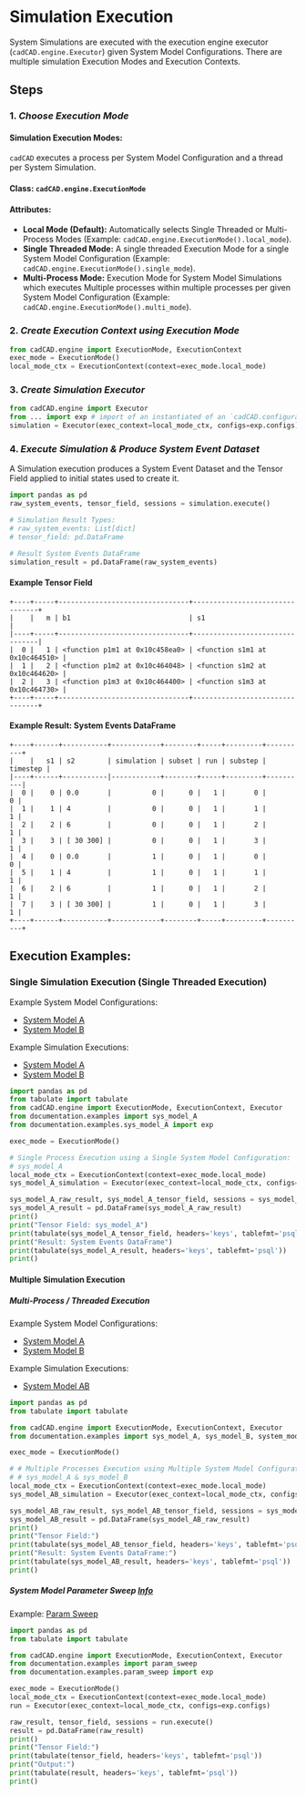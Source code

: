 # Simulation Execution
System Simulations are executed with the execution engine executor (`cadCAD.engine.Executor`) given System Model 
Configurations. There are multiple simulation Execution Modes and Execution Contexts.

## Steps
### 1. *Choose Execution Mode*
#### Simulation Execution Modes:
`cadCAD` executes a process per System Model Configuration and a thread per System Simulation.
#### Class: `cadCAD.engine.ExecutionMode`
#### Attributes:
* **Local Mode (Default):** Automatically selects Single Threaded or Multi-Process Modes (Example: 
`cadCAD.engine.ExecutionMode().local_mode`).
* **Single Threaded Mode:** A single threaded Execution Mode for a single System Model Configuration (Example: 
`cadCAD.engine.ExecutionMode().single_mode`).
* **Multi-Process Mode:** Execution Mode for System Model Simulations which executes Multiple processes within 
multiple processes per given System Model Configuration (Example: `cadCAD.engine.ExecutionMode().multi_mode`).

### 2. *Create Execution Context using Execution Mode*
```python
from cadCAD.engine import ExecutionMode, ExecutionContext
exec_mode = ExecutionMode()
local_mode_ctx = ExecutionContext(context=exec_mode.local_mode)
```

### 3. *Create Simulation Executor*
```python
from cadCAD.engine import Executor
from ... import exp # import of an instantiated of an `cadCAD.configuration.Experiment` object 
simulation = Executor(exec_context=local_mode_ctx, configs=exp.configs)
```

### 4. *Execute Simulation & Produce System Event Dataset*
A Simulation execution produces a System Event Dataset and the Tensor Field applied to initial states used to create it.

```python
import pandas as pd
raw_system_events, tensor_field, sessions = simulation.execute()

# Simulation Result Types:
# raw_system_events: List[dict] 
# tensor_field: pd.DataFrame

# Result System Events DataFrame
simulation_result = pd.DataFrame(raw_system_events)
```

#### Example Tensor Field
```
+----+-----+--------------------------------+--------------------------------+
|    |   m | b1                             | s1                             |
|----+-----+--------------------------------+--------------------------------|
|  0 |   1 | <function p1m1 at 0x10c458ea0> | <function s1m1 at 0x10c464510> |
|  1 |   2 | <function p1m2 at 0x10c464048> | <function s1m2 at 0x10c464620> |
|  2 |   3 | <function p1m3 at 0x10c464400> | <function s1m3 at 0x10c464730> |
+----+-----+--------------------------------+--------------------------------+
```

#### Example Result: System Events DataFrame
```
+----+------+-----------+------------+--------+-----+---------+----------+
|    |   s1 | s2        | simulation | subset | run | substep | timestep |
|----+------+-----------|------------+--------+-----+---------+----------|
|  0 |    0 | 0.0       |          0 |      0 |   1 |       0 |        0 |
|  1 |    1 | 4         |          0 |      0 |   1 |       1 |        1 |
|  2 |    2 | 6         |          0 |      0 |   1 |       2 |        1 |
|  3 |    3 | [ 30 300] |          0 |      0 |   1 |       3 |        1 |
|  4 |    0 | 0.0       |          1 |      0 |   1 |       0 |        0 |
|  5 |    1 | 4         |          1 |      0 |   1 |       1 |        1 |
|  6 |    2 | 6         |          1 |      0 |   1 |       2 |        1 |
|  7 |    3 | [ 30 300] |          1 |      0 |   1 |       3 |        1 |
+----+------+-----------+------------+--------+-----+---------+----------+
```

## Execution Examples:
### Single Simulation Execution (Single Threaded Execution)
Example System Model Configurations: 
* [System Model A](examples/sys_model_A.py)
* [System Model B](examples/sys_model_B.py)

Example Simulation Executions:
* [System Model A](examples/sys_model_A_exec.py)
* [System Model B](examples/sys_model_B_exec.py)

```python
import pandas as pd
from tabulate import tabulate
from cadCAD.engine import ExecutionMode, ExecutionContext, Executor
from documentation.examples import sys_model_A
from documentation.examples.sys_model_A import exp

exec_mode = ExecutionMode()

# Single Process Execution using a Single System Model Configuration:
# sys_model_A
local_mode_ctx = ExecutionContext(context=exec_mode.local_mode)
sys_model_A_simulation = Executor(exec_context=local_mode_ctx, configs=exp.configs)

sys_model_A_raw_result, sys_model_A_tensor_field, sessions = sys_model_A_simulation.execute()
sys_model_A_result = pd.DataFrame(sys_model_A_raw_result)
print()
print("Tensor Field: sys_model_A")
print(tabulate(sys_model_A_tensor_field, headers='keys', tablefmt='psql'))
print("Result: System Events DataFrame")
print(tabulate(sys_model_A_result, headers='keys', tablefmt='psql'))
print()
```

#### Multiple Simulation Execution
##### Multi-Process / Threaded Execution
Example System Model Configurations: 
* [System Model A](examples/sys_model_A.py)
* [System Model B](examples/sys_model_B.py)

Example Simulation Executions:
* [System Model AB](examples/sys_model_AB_exec.py)

```python
import pandas as pd
from tabulate import tabulate

from cadCAD.engine import ExecutionMode, ExecutionContext, Executor
from documentation.examples import sys_model_A, sys_model_B, system_model_AB_exp

exec_mode = ExecutionMode()

# # Multiple Processes Execution using Multiple System Model Configurations:
# # sys_model_A & sys_model_B
local_mode_ctx = ExecutionContext(context=exec_mode.local_mode)
sys_model_AB_simulation = Executor(exec_context=local_mode_ctx, configs=system_model_AB_exp.configs)

sys_model_AB_raw_result, sys_model_AB_tensor_field, sessions = sys_model_AB_simulation.execute()
sys_model_AB_result = pd.DataFrame(sys_model_AB_raw_result)
print()
print("Tensor Field:")
print(tabulate(sys_model_AB_tensor_field, headers='keys', tablefmt='psql'))
print("Result: System Events DataFrame:")
print(tabulate(sys_model_AB_result, headers='keys', tablefmt='psql'))
print()
```

##### System Model Parameter Sweep [Info](System_Model_Parameter_Sweep.md) 
Example: [Param Sweep](examples/param_sweep.py)

```python
import pandas as pd
from tabulate import tabulate

from cadCAD.engine import ExecutionMode, ExecutionContext, Executor
from documentation.examples import param_sweep
from documentation.examples.param_sweep import exp

exec_mode = ExecutionMode()
local_mode_ctx = ExecutionContext(context=exec_mode.local_mode)
run = Executor(exec_context=local_mode_ctx, configs=exp.configs)

raw_result, tensor_field, sessions = run.execute()
result = pd.DataFrame(raw_result)
print()
print("Tensor Field:")
print(tabulate(tensor_field, headers='keys', tablefmt='psql'))
print("Output:")
print(tabulate(result, headers='keys', tablefmt='psql'))
print()
```
